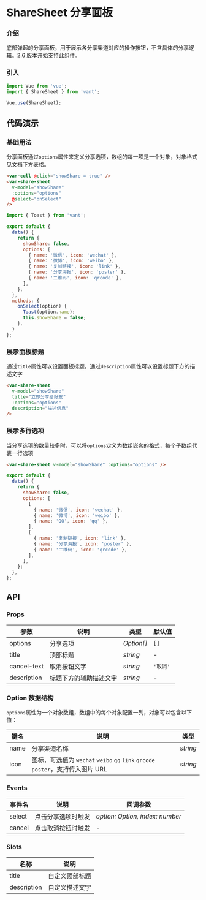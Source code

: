 # ShareSheet 分享面板

### 介绍

底部弹起的分享面板，用于展示各分享渠道对应的操作按钮，不含具体的分享逻辑。2.6 版本开始支持此组件。

### 引入

```js
import Vue from 'vue';
import { ShareSheet } from 'vant';

Vue.use(ShareSheet);
```

## 代码演示

### 基础用法

分享面板通过`options`属性来定义分享选项，数组的每一项是一个对象，对象格式见文档下方表格。

```html
<van-cell @click="showShare = true" />
<van-share-sheet
  v-model="showShare"
  :options="options"
  @select="onSelect"
/>
```

```js
import { Toast } from 'vant';

export default {
  data() {
    return {
      showShare: false,
      options: [
        { name: '微信', icon: 'wechat' },
        { name: '微博', icon: 'weibo' },
        { name: '复制链接', icon: 'link' },
        { name: '分享海报', icon: 'poster' },
        { name: '二维码', icon: 'qrcode' },
      ],
    };
  },
  methods: {
    onSelect(option) {
      Toast(option.name);
      this.showShare = false;
    },
  }
};
```

### 展示面板标题

通过`title`属性可以设置面板标题，通过`description`属性可以设置标题下方的描述文字

```html
<van-share-sheet
  v-model="showShare"
  title="立即分享给好友"
  :options="options"
  description="描述信息"
/>
```

### 展示多行选项

当分享选项的数量较多时，可以将`options`定义为数组嵌套的格式，每个子数组代表一行选项

```html
<van-share-sheet v-model="showShare" :options="options" />
```

```js
export default {
  data() {
    return {
      showShare: false,
      options: [
        [
          { name: '微信', icon: 'wechat' },
          { name: '微博', icon: 'weibo' },
          { name: 'QQ', icon: 'qq' },
        ],
        [
          { name: '复制链接', icon: 'link' },
          { name: '分享海报', icon: 'poster' },
          { name: '二维码', icon: 'qrcode' },
        ],
      ],
    };
  },
};
```

## API

### Props

| 参数 | 说明 | 类型 | 默认值 |
|------|------|------|------|
| options | 分享选项 | *Option[]* | `[]` |
| title | 顶部标题 | *string* | - |
| cancel-text | 取消按钮文字 | *string* | `'取消'` |
| description | 标题下方的辅助描述文字 | *string* | - |

### Option 数据结构

`options`属性为一个对象数组，数组中的每个对象配置一列，对象可以包含以下值：

| 键名 | 说明 | 类型 |
|------|------|------|
| name | 分享渠道名称 | *string* |
| icon | 图标，可选值为 `wechat` `weibo` `qq` `link` `qrcode` `poster`，支持传入图片 URL | *string* |

### Events

| 事件名 | 说明 | 回调参数 |
|------|------|------|
| select | 点击分享选项时触发 | *option: Option, index: number* |
| cancel | 点击取消按钮时触发 | - |

### Slots

| 名称 | 说明 |
|------|------|
| title | 自定义顶部标题 |
| description | 自定义描述文字 |
